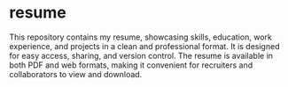 # resume
This repository contains my resume, showcasing skills, education, work experience, and projects in a clean and professional format. It is designed for easy access, sharing, and version control. The resume is available in both PDF and web formats, making it convenient for recruiters and collaborators to view and download.

